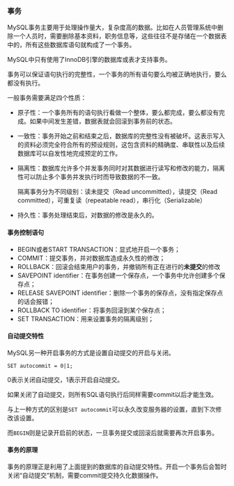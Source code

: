### **事务**

MySQL事务主要用于处理操作量大，复杂度高的数据。比如在人员管理系统中删除一个人员时，需要删除基本资料，职务信息等，这些往往不是存储在一个数据表中的，所有这些数据库语句就构成了一个事务。

MySQL中只有使用了InnoDB引擎的数据库或表才支持事务。

事务可以保证语句执行的完整性，一个事务的所有语句要么均被正确地执行，要么都没有执行。

一般事务需要满足四个性质：

- 原子性：一个事务所有的语句执行看做一个整体，要么都完成，要么都没有完成。如果中间发生差错，数据表就会回滚到事务前的状态。

- 一致性：事务开始之前和结束之后，数据库的完整性没有被破坏。这表示写入的资料必须完全符合所有的预设规则，这包含资料的精确度、串联性以及后续数据库可以自发性地完成预定的工作。

- 隔离性：数据库允许多个并发事务同时对其数据进行读写和修改的能力，隔离性可以防止多个事务并发执行时而导致数据的不一致。

  隔离事务分为不同级别：读未提交（Read uncommitted），读提交（Read committed），可重复读（repeatable read），串行化（Serializable）

- 持久性：事务处理结束后，对数据的修改是永久的。

#### 事务控制语句

- BEGIN或者START TRANSACTION：显式地开启一个事务；
- COMMIT：提交事务，并对数据库造成永久性的修改；
- ROLLBACK：回滚会结束用户的事务，并撤销所有正在进行的**未提交**的修改
- SAVEPOINT identifier：在事务创建一个保存点，一个事务中允许创建多个保存点；
- RELEASE SAVEPOINT identifier：删除一个事务的保存点，没有指定保存点的话会报错；
- ROLLBACK TO identifier：将事务回滚到某个保存点；
- SET TRANSACTION：用来设置事务的隔离级别；

#### 自动提交特性

MySQL另一种开启事务的方式是设置自动提交的开启与关闭。

`SET autocommit = 0|1; `

0表示关闭自动提交，1表示开启自动提交。

如果关闭了自动提交，则所有SQL语句执行后同样需要commit以后才能生效。

与上一种方式的区别是`SET autocommit`可以永久改变服务器的设置，直到下次修改该设置。

而`BEGIN`则是记录开启前的状态，一旦事务提交或回滚后就需要再次开启事务。

#### 事务的原理

事务的原理正是利用了上面提到的数据库的自动提交特性。开启一个事务后会暂时关闭“自动提交”机制，需要commit提交持久化数据操作。